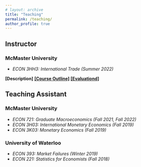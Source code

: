 ```yaml
---
# layout: archive
title: "Teaching"
permalink: /teaching/
author_profile: true
---
```


## Instructor

### McMaster University

* *ECON 3HH3: International Trade (Summer 2022)*
<div id="container" class="paper-link-div"> 
  <a id="description" onclick="displayTog('3hh3Desc')"><b>[Description]</b></a>
  <a id="outline" href="../files/3HH3_outline.pdf"><b>[Course Outline]</b></a>
  <a id="evaluations" href="../files/3HH3_evaluations.pdf"><b>[Evaluationd]</b></a>
</div>
<div id="3hh3Desc" class="paper-link-div" style="display:none;"><p>This course provides an introduction to the basis, consequences and policies of international trade and to the multilateral trading system and institutions such as the World Trade Organization. This course develops basic theories of international trade. These theories will help understand the reasons why countries trade goods and services and firms invest abroad; the determinants of trade patterns; and the impact of (gains and losses from) trade on welfare and economic development. The insights of these theories will help as well to address policy issues, such as trade and investment policies. We are interested to answer questions such as: Do countries gain from trade? How much? Are there losers from trade? Why do countries implement protectionist trade policies? What is the role of the WTO? Why do countries sign preferential trade agreements? What are the political forces that shape trade policies?</p></div>

## Teaching Assistant

### McMaster University

* *ECON 721: Graduate Macroeconomics (Fall 2021, Fall 2022)*
* *ECON 3H03: International Monetary Economics (Fall 2019)*
* *ECON 3K03: Monetary Economics (Fall 2019)*

### University of Waterloo

* *ECON 393: Market Failures (Winter 2019)*
* *ECON 221: Statistics for Economists (Fall 2018)*
